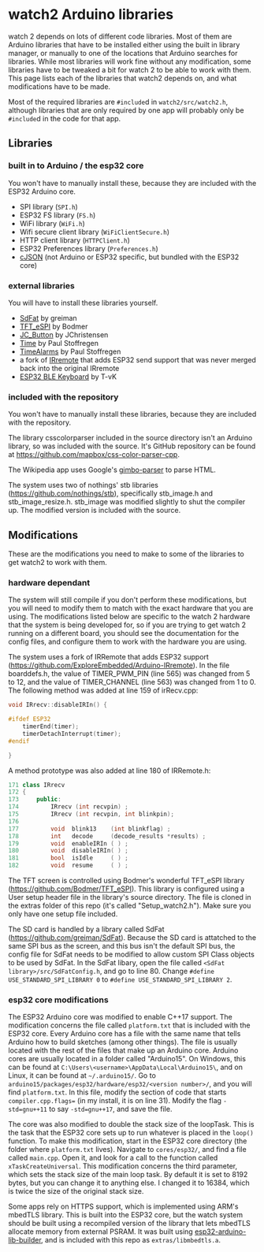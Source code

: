 # watch2 Arduino libraries

watch 2 depends on lots of different code libraries.  Most of them are Arduino libraries that have to be installed either using the built in library manager, or manually to one of the locations that Arduino searches for libraries.  While most libraries will work fine without any modification, some libraries have to be tweaked a bit for watch 2 to be able to work with them.  This page lists each of the libraries that watch2 depends on, and what modifications have to be made.

Most of the required libraries are `#include`d in `watch2/src/watch2.h`, although libraries that are only required by one app will probably only be `#include`d in the code for that app.

## Libraries

### built in to Arduino / the esp32 core
You won't have to manually install these, because they are included with the ESP32 Arduino core.
- SPI library (`SPI.h`)
- ESP32 FS library (`FS.h`)
- WiFi library (`WiFi.h`)
- Wifi secure client library (`WiFiClientSecure.h`)
- HTTP client library (`HTTPClient.h`)
- ESP32 Preferences library (`Preferences.h`)
- [cJSON](https://github.com/DaveGamble/cJSON) (not Arduino or ESP32 specific, but bundled with the ESP32 core)

### external libraries
You will have to install these libraries yourself.
- [SdFat](https://github.com/greiman/SdFat) by greiman
- [TFT_eSPI](https://github.com/Bodmer/TFT_eSPI) by Bodmer
- [JC_Button](https://github.com/JChristensen/JC_Button) by JChristensen
- [Time](https://github.com/PaulStoffregen/Time) by Paul Stoffregen
- [TimeAlarms](https://github.com/PaulStoffregen/TimeAlarms) by Paul Stoffregen
- a fork of [IRremote](https://github.com/ExploreEmbedded/Arduino-IRremote) that adds ESP32 send support that was never merged back into the original IRremote
- [ESP32 BLE Keyboard](https://github.com/T-vK/ESP32-BLE-Keyboard) by T-vK

### included with the repository
You won't have to manually install these libraries, because they are included with the repository.

The library csscolorparser included in the source directory isn't an Arduino library, so was included with the source.  It's GitHub repository can be found at https://github.com/mapbox/css-color-parser-cpp.

The Wikipedia app uses Google's [gimbo-parser](https://github.com/google/gumbo-parser) to parse HTML.

The system uses two of nothings' stb libraries (https://github.com/nothings/stb), specifically stb_image.h and stb_image_resize.h.  stb_image was modified slightly to shut the compiler up.  The modified version is included with the source.

## Modifications

These are the modifications you need to make to some of the libraries to get watch2 to work with them.

### hardware dependant

The system will still compile if you don't perform these modifications, but you will need to modify them to match with the exact hardware that you are using.  The modifications listed below are specific to the watch 2 hardware that the system is being developed for, so if you are trying to get watch 2 running on a different board, you should see the documentation for the config files, and configure them to work with the hardware you are using.

The system uses a fork of IRRemote that adds ESP32 support (https://github.com/ExploreEmbedded/Arduino-IRremote).  In the file boarddefs.h, the value of TIMER_PWM_PIN (line 565) was changed from 5 to 12, and the value of TIMER_CHANNEL (line 563) was changed from 1 to 0.  The following method was added at line 159 of irRecv.cpp:
```c++
void IRrecv::disableIRIn() {

#ifdef ESP32
    timerEnd(timer);
    timerDetachInterrupt(timer);
#endif 

}
```
A method prototype was also added at line 180 of IRRemote.h:
```c++
171 class IRrecv
172 {
173 	public:
174 		IRrecv (int recvpin) ;
175 		IRrecv (int recvpin, int blinkpin);
176 
177 		void  blink13    (int blinkflag) ;
178 		int   decode     (decode_results *results) ;
179 		void  enableIRIn ( ) ;
180 		void  disableIRIn( ) ;
181 		bool  isIdle     ( ) ;
182 		void  resume     ( ) ;
```

The TFT screen is controlled using Bodmer's wonderful TFT_eSPI library (https://github.com/Bodmer/TFT_eSPI).  This library is configured using a User setup header file in the library's source directory.  The file is cloned in the extras folder of this repo (it's called "Setup_watch2.h").  Make sure you only have one setup file included.

The SD card is handled by a library called SdFat (https://github.com/greiman/SdFat).  Because the SD card is attatched to the same SPI bus as the screen, and this bus isn't the default SPI bus, the config file for SdFat needs to be modified to allow custom SPI Class objects to be used by SdFat.  In the SdFat libary, open the file called `<SdFat library>/src/SdFatConfig.h`, and go to line 80.  Change `#define USE_STANDARD_SPI_LIBRARY 0` to `#define USE_STANDARD_SPI_LIBRARY 2`.

### esp32 core modifications

The ESP32 Arduino core was modified to enable C++17 support.  The modification concerns the file called `platform.txt` that is included with the ESP32 core.  Every Arduino core has a file with the same name that tells Arduino how to build sketches (among other things).  The file is usually located with the rest of the files that make up an Arduino core.  Arduino cores are usually located in a folder called "Arduino15".  On Windows, this can be found at `C:\Users\<username>\AppData\Local\Arduino15\`, and on Linux, it can be found at `~/.arduino15/`.  Go to `arduino15/packages/esp32/hardware/esp32/<version number>/`, and you will find `platform.txt`.  In this file, modify the section of code that starts `compiler.cpp.flags=` (in my install, it is on line 31).  Modify the flag `-std=gnu++11` to say `-std=gnu++17`, and save the file.

The core was also modified to double the stack size of the loopTask.  This is the task that the ESP32 core sets up to run whatever is placed in the `loop()` function.  To make this modification, start in the ESP32 core directory (the folder where `platform.txt` lives).  Navigate to `cores/esp32/`, and find a file called `main.cpp`.  Open it, and look for a call to the function called `xTaskCreateUniversal`.  This modification concerns the third parameter, which sets the stack size of the main loop task.  By default it is set to 8192 bytes, but you can change it to anything else.  I changed it to 16384, which is twice the size of the original stack size.

Some apps rely on HTTPS support, which is implemented using ARM's mbedTLS library.  This is built into the ESP32 core, but the watch system should be built using a recompiled version of the library that lets mbedTLS allocate memory from external PSRAM.  It was built using [esp32-arduino-lib-builder](https://github.com/espressif/esp32-arduino-lib-builder), and is included with this repo as `extras/libmbedtls.a`.
